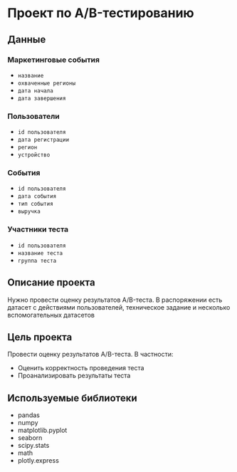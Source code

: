 # Проект по А/B-тестированию
## Данные
### Маркетинговые события
* `название`
* `охваченные регионы`
* `дата начала`
* `дата завершения`
### Пользователи
* `id пользователя`
* `дата регистрации`
* `регион`
* `устройство`
### События
* `id пользователя`
* `дата события`
* `тип события`
* `выручка`
### Участники теста
* `id пользователя`
* `название теста`
* `группа теста`
## Описание проекта
Нужно провести оценку результатов A/B-теста. В распоряжении есть датасет с действиями пользователей, техническое задание и несколько вспомогательных датасетов
## Цель проекта
Провести оценку результатов A/B-теста. В частности:
* Оценить корректность проведения теста
* Проанализировать результаты теста
## Используемые библиотеки
* pandas
* numpy
* matplotlib.pyplot
* seaborn
* scipy.stats
* math
* plotly.express
